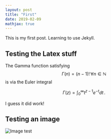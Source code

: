 ```yaml
---
layout: post
title: "First"
date: 2019-02-09
mathjax: true
---
```

This is my first post. Learning to use Jekyll.

## Testing the Latex stuff

The Gamma function satisfying $$\Gamma(n) = (n-1)!\,\forall
n\in\mathbb N$$ is via the Euler integral

$$
\Gamma(z) = \int_0^\infty t^{z-1}e^{-t}dt\,.
$$

I guess it did work!

## Testing an image

![Image test](https://i.imgur.com/kHgqyyJ.png)

